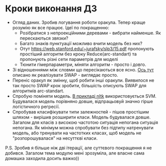 # Кроки виконання ДЗ

* Огляд даних. Зробив логування роботи оракула. Тепер краще розумію як все працює.
  Ідеї по покращенню:
    * Розібратися з непроекційними деревами - вибрати найменше. Як перескаються звязки?
    * Багато знаків пунктуації можливо вчити модель без них?
    * Отут https://web.stanford.edu/~jurafsky/slp3/15.pdf пропонують простіший алгоритм без кроку Reduce(arc-standart) та пропонують різні сети параметрів для моделі
    * Тюнити гімерпараметри, міняти алгоритм - просто і довго.
* Зі відношеннями між словми що пересікаються все ясно. [Ось тут](https://www.diva-portal.org/smash/get/diva2:1221345/FULLTEXT01.pdf)  описано як реалізувати SWAP - виглядає просто.
* Переніс оракул як змінну, щоб робити інші оракули. Виявилося не так просто SWAP крок зробити, більшість описують SWAP для алгоритмів arc-standart.
* Спробую поміняти модель. [В прикладі nltk](https://www.nltk.org/_modules/nltk/parse/transitionparser.html) використовується SVM. Будувалася модель порівняно довше, відпрацьовуй значно гірше логістичного регресії.
* Спробував класифікувати типи залежностей - пішов простішим шляхом - вирішив розширити класи. Модель будувалася довше. Загалом для класів з високою частотою ситуація непогана ситуація непогана. Як мінімум можна спробувати без підтипу натренувати модель, або тренувати на частотких класах, щоб модель не "розпорошувалася" на несуттєві класи.

P.S. Зробив я більше ніж дві ітерації, але суттєвого покращення я не добився. Загалом тема модулю мені зрозуміла, але власне сама домашка заходила досить важко))